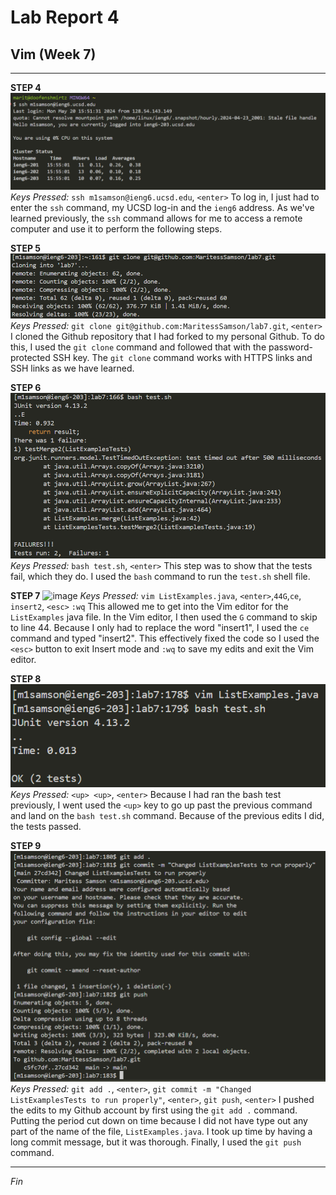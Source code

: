 # Lab Report 4
## Vim (Week 7)
---
**STEP 4**
![image](Lab-Report-4-LogIn.png)
*Keys Pressed:* `ssh m1samson@ieng6.ucsd.edu`, `<enter>`
To log in, I just had to enter the `ssh` command, my UCSD log-in and the `ieng6` address. As we've learned previously, the `ssh` command allows for me to access a remote computer and use it to perform the following steps.

**STEP 5**
![image!](Lab-Report-4-GitClone.png)
*Keys Pressed:* `git clone git@github.com:MaritessSamson/lab7.git`, `<enter>`
I cloned the Github repository that I had forked to my personal Github. To do this, I used the `git clone` command and followed that with the password-protected SSH key. The `git clone` command works with HTTPS links and SSH links as we have learned.

**STEP 6**
![image!](Lab-Report-4-BashTest.png)
*Keys Pressed:* `bash test.sh`, `<enter>`
This step was to show that the tests fail, which they do. I used the `bash` command to run the `test.sh` shell file.

**STEP 7**
![image](https://github.com/MaritessSamson/cse15l-lab-reports/assets/165635190/a2458368-f551-4d88-a4c8-aa1b4060b54d)
*Keys Pressed:* `vim ListExamples.java`, `<enter>`,`44G`,`ce`, `insert2`, `<esc>` `:wq`
This allowed me to get into the Vim editor for the `ListExamples` java file. In the Vim editor, I then used the `G` command to skip to line 44. Because I only had to replace the word "insert1", I used the `ce` command and typed "insert2". This effectively fixed the code so I used the `<esc>` button to exit Insert mode and `:wq` to save my edits and exit the Vim editor.

**STEP 8**
![image!](Lab-Report-4-BashTestPass.png)
*Keys Pressed:* `<up> <up>`, `<enter>`
Because I had ran the bash test previously, I went used the `<up>` key to go up past the previous command and land on the `bash test.sh` command. Because of the previous edits I did, the tests passed. 

**STEP 9**
![image!](Lab-Report-4-GitCommit.png)
*Keys Pressed:* `git add .`, `<enter>`, `git commit -m "Changed ListExamplesTests to run properly"`, `<enter>`, `git push`, `<enter>`
I pushed the edits to my Github account by first using the `git add .` command. Putting the period cut down on time because I did not have type out any part of the name of the file, `ListExamples.java`. I took up time by having a long commit message, but it was thorough. Finally, I used the `git push` command.

---
*Fin*
